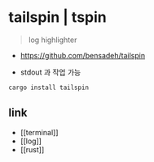 # tailspin | tspin

> log highlighter

+ https://github.com/bensadeh/tailspin
- stdout 과 작업 가능

```sh 
cargo install tailspin
```

## link
- [[terminal]]
- [[log]]
- [[rust]]
